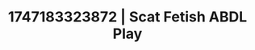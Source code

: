 ---
categories:
- Wrestling domination
- Eco-erotica
- Dark fantasy erotica
- 3D animation
- Erotic hair pulling
image: /assets/images/1747183323872.webp
layout: post
seo:
  description: Featured content with artistic ABDL Play, Scat Fetish. HD images available.
  keywords: ABDL Play, Scat Fetish
  og_image: /assets/images/1747183323872.webp
  schema_type: VisualArtwork
tags:
- ABDL Play
- '#1747183323872'
- Scat Fetish
title: 1747183323872 | Scat Fetish ABDL Play
---